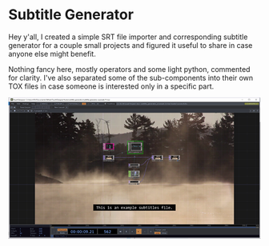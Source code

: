 # Subtitle Generator

Hey y'all, I created a simple SRT file importer and corresponding subtitle generator for a couple small projects and figured it useful to share in case anyone else might benefit.

Nothing fancy here, mostly operators and some light python, commented for clarity.
I've also separated some of the sub-components into their own TOX files in case someone is interested only in a specific part.

![Screenshot](data/subtitle_generator.png)